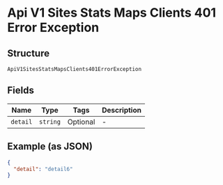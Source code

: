 
# Api V1 Sites Stats Maps Clients 401 Error Exception

## Structure

`ApiV1SitesStatsMapsClients401ErrorException`

## Fields

| Name | Type | Tags | Description |
|  --- | --- | --- | --- |
| `detail` | `string` | Optional | - |

## Example (as JSON)

```json
{
  "detail": "detail6"
}
```

